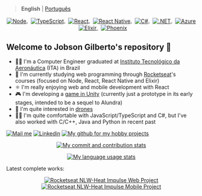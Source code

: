 > **English** | [Português](readme_pt-br.md)

<p align="center">
  <a href="https://nodejs.org/en/about/" >
    <img alt="Node" align="center" src="https://badgen.net/badge/icon/NodeJS?label" />
  </a>
  &nbsp;
  <a href="https://www.typescriptlang.org/" >
    <img alt="TypeScript" align="center" src="https://badgen.net/badge/icon/TypeScript?label" />
  </a>
  &nbsp;
  <a href="https://reactjs.org/" >
    <img alt="React" align="center" src="https://badgen.net/badge/icon/React?label" />
  </a>
  &nbsp;
  <a href="https://reactnative.dev/" >
    <img alt="React Native" align="center" src="https://badgen.net/badge/icon/React%20Native?label" />
  </a>
  &nbsp;
  <a href="https://docs.microsoft.com/en-us/dotnet/csharp/tour-of-csharp/" >
    <img alt="C#" align="center" src="https://badgen.net/badge/icon/C%23?label" />
  </a>
  &nbsp;
  <a href="https://docs.microsoft.com/en-us/dotnet/core/introduction" >
    <img alt=".NET" align="center" src="https://badgen.net/badge/icon/.NET?label" />
  </a>
  &nbsp;
  <a href="https://azure.microsoft.com/en-us/overview/" >
    <img alt="Azure" align="center" src="https://badgen.net/badge/icon/Azure?label" />
  </a>
  &nbsp;
  <a href="https://elixir-lang.org/" >
    <img alt="Elixir" align="center" src="https://badgen.net/badge/icon/Elixir?label" />
  </a>
  &nbsp;
  <a href="https://www.phoenixframework.org/" >
    <img alt="Phoenix" align="center" src="https://badgen.net/badge/icon/Phoenix?label" />
  </a>
</p>

## Welcome to Jobson Gilberto's repository :wave:

- 👨‍🎓 I'm a Computer Engineer graduated at [Instituto Tecnológico da Aeronáutica](http://www.ita.br/info) (ITA) in Brazil
- 📖 I'm currently studying web programming through [Rocketseat](https://github.com/rocketseat)'s courses (focused on Node, React, React Native and Elixir)
- ⚛️ I'm really enjoying web and mobile development with React
- 🎮 I'm developing a [game in Unity](https://drive.google.com/file/d/1zDNsz3sbpgc8gMA-4fVcapEDJRo-nX2c/view?usp=sharing) (currently just a prototype in its early stages, intended to be a sequel to Alundra)
- 🚁 I'm quite interested in [drones](https://drive.google.com/drive/folders/1b-6wMTxkqEFtZtCl6fXuTF4fApdZwpdK?usp=sharing)
- 👷‍♂️ I'm quite comfortable with JavaScript/TypeScript and C#, but I've also worked with C/C++, Java and Python in recent past

[![Mail me](https://img.shields.io/badge/-Gmail-060606?style=flat&labelColor=0D0D0D&logo=gmail&Color=white)](mailto:jobsonita@gmail.com)&nbsp;[![Linkedin](https://img.shields.io/badge/-LinkedIn-060606?style=flat&labelColor=0D0D0D&logo=Linkedin&Color=white)](https://www.linkedin.com/in/jobson-gilberto/)&nbsp;[![My github for my hobby projects](https://img.shields.io/badge/-My%204fun%20GitHub-060606?style=flat&labelColor=0D0D0D&logo=Github&Color=white)](https://github.com/blowita)

<p align="center">
  <a href="#">
    <img alt="My commit and contribution stats" src="https://github-readme-stats.vercel.app/api?username=jobsonita&show_icons=true&include_all_commits=true&hide=issues&disable_animations=true&theme=tokyonight" />
  </a>
</p>

<p align="center">
  <a href="#">
    <img alt="My language usage stats" src="https://github-readme-stats.vercel.app/api/top-langs/?username=jobsonita&layout=compact&theme=tokyonight" />
  </a>
</p>

Latest complete works:
<p align="center">
  <a href="https://github.com/jobsonita/rocketseat-nlw-heat-impulse-web">
    <img alt="Rocketseat NLW-Heat Impulse Web Project" align="center" src="https://github-readme-stats.vercel.app/api/pin/?username=jobsonita&repo=rocketseat-nlw-heat-impulse-web&theme=tokyonight" />
  </a>
  <a href="https://github.com/jobsonita/rocketseat-nlw-heat-impulse-mobile">
    <img alt="Rocketseat NLW-Heat Impulse Mobile Project" align="center" src="https://github-readme-stats.vercel.app/api/pin/?username=jobsonita&repo=rocketseat-nlw-heat-impulse-mobile&theme=tokyonight" />
  </a>
</p>
